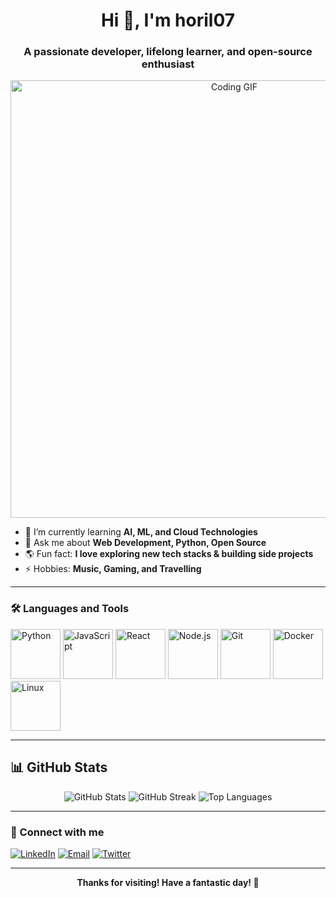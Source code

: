 <!-- Profile README for horil07 -->

<h1 align="center">Hi 👋, I'm horil07</h1>
<h3 align="center">A passionate developer, lifelong learner, and open-source enthusiast</h3>

<p align="center">
  <img src="https://media.giphy.com/media/qgQUggAC3Pfv687qPC/giphy.gif" width="700" alt="Coding GIF"/>
</p>

- 🌱 I’m currently learning **AI, ML, and Cloud Technologies**
- 💬 Ask me about **Web Development, Python, Open Source**
- 🌎 Fun fact: **I love exploring new tech stacks & building side projects**
- ⚡ Hobbies: **Music, Gaming, and Travelling**

---

### 🛠️ Languages and Tools

<p align="left">
  <img src="https://cdn.jsdelivr.net/gh/devicons/devicon/icons/python/python-original.svg" width="80" alt="Python"/>
  <img src="https://cdn.jsdelivr.net/gh/devicons/devicon/icons/javascript/javascript-original.svg" width="80" alt="JavaScript"/>
  <img src="https://cdn.jsdelivr.net/gh/devicons/devicon/icons/react/react-original.svg" width="80" alt="React"/>
  <img src="https://cdn.jsdelivr.net/gh/devicons/devicon/icons/nodejs/nodejs-original.svg" width="80" alt="Node.js"/>
  <img src="https://cdn.jsdelivr.net/gh/devicons/devicon/icons/git/git-original.svg" width="80" alt="Git"/>
  <img src="https://cdn.jsdelivr.net/gh/devicons/devicon/icons/docker/docker-original.svg" width="80" alt="Docker"/>
  <img src="https://cdn.jsdelivr.net/gh/devicons/devicon/icons/linux/linux-original.svg" width="80" alt="Linux"/>
</p>

---


## 📊 GitHub Stats

<p align="center">
  <img src="https://github-readme-stats.vercel.app/api?username=horil07&show_icons=true&theme=radical" alt="GitHub Stats" />
  <img src="https://github-readme-streak-stats.herokuapp.com/?user=horil07&theme=radical" alt="GitHub Streak" />
  <img src="https://github-readme-stats.vercel.app/api/top-langs/?username=horil07&layout=compact&theme=radical" alt="Top Languages" />
</p>

---

### 🤝 Connect with me

<p>
  <a href="https://linkedin.com/in/horil07" target="_blank"><img src="https://img.shields.io/badge/LinkedIn-blue?logo=linkedin&logoColor=white" alt="LinkedIn"/></a>
  <a href="mailto:kumarhoril666.com"><img src="https://img.shields.io/badge/Email-red?logo=gmail&logoColor=white" alt="Email"/></a>
  <a href="https://x.com/Horil755234" target="_blank"><img src="https://img.shields.io/badge/Twitter-1DA1F2?logo=twitter&logoColor=white" alt="Twitter"/></a>
</p>

---

<p align="center">
  <b>Thanks for visiting! Have a fantastic day! 🚀</b>
</p>
